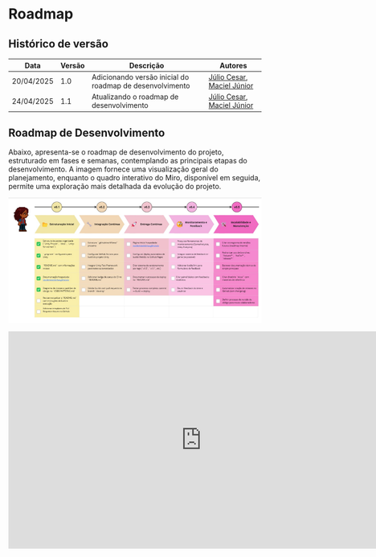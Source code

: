 
# Roadmap

## Histórico de versão

|Data|Versão|Descrição|Autores|
|--|--|--|--|
|20/04/2025|1.0|Adicionando versão inicial do roadmap de desenvolvimento |[Júlio Cesar](https://github.com/Julio1099), [Maciel Júnior](https://github.com/macieljuniormax)|
|24/04/2025|1.1|Atualizando o roadmap de desenvolvimento |[Júlio Cesar](https://github.com/Julio1099), [Maciel Júnior](https://github.com/macieljuniormax)|

## Roadmap de Desenvolvimento

Abaixo, apresenta-se o roadmap de desenvolvimento do projeto, estruturado em fases e semanas, contemplando as principais etapas do desenvolvimento. A imagem fornece uma visualização geral do planejamento, enquanto o quadro interativo do Miro, disponível em seguida, permite uma exploração mais detalhada da evolução do projeto.

![Roadmap de Desenvolvimento](images/Roadmap_Desenvolvimento.png)

<iframe width="768" height="432" src="https://miro.com/app/embed/uXjVIARvuZs=/?pres=1&frameId=3458764569417287432&embedId=148893583153" frameborder="0" scrolling="no" allow="fullscreen; clipboard-read; clipboard-write" allowfullscreen></iframe>
